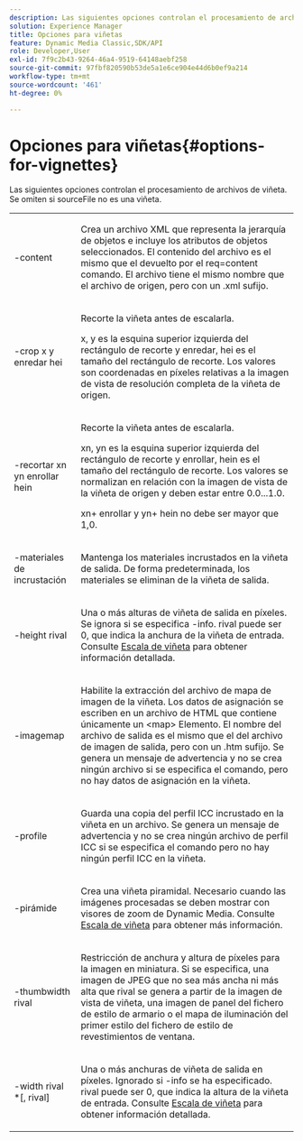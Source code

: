 ```yaml
---
description: Las siguientes opciones controlan el procesamiento de archivos de viñeta. Se omiten si sourceFile no es una viñeta.
solution: Experience Manager
title: Opciones para viñetas
feature: Dynamic Media Classic,SDK/API
role: Developer,User
exl-id: 7f9c2b43-9264-46a4-9519-64148aebf258
source-git-commit: 97fbf820590b53de5a1e6ce904e44d6b0ef9a214
workflow-type: tm+mt
source-wordcount: '461'
ht-degree: 0%

---
```


# Opciones para viñetas{#options-for-vignettes}

Las siguientes opciones controlan el procesamiento de archivos de viñeta. Se omiten si sourceFile no es una viñeta.

<table id="simpletable_6D0C967EB84947FBAC34B46C4BB23AF0"> 
 <tr class="strow"> 
  <td class="stentry"> <p><span class="codeph"> -content</span> </p></td> 
  <td class="stentry"> <p>Crea un archivo XML que representa la jerarquía de objetos e incluye los atributos de objetos seleccionados. El contenido del archivo es el mismo que el devuelto por el <span class="codeph"> req=content</span> comando. El archivo tiene el mismo nombre que el archivo de origen, pero con un <span class="filepath"> .xml</span> sufijo. </p></td> 
 </tr> 
 <tr class="strow"> 
  <td class="stentry"> <p><span class="codeph">-crop <span class="varname"> x</span><span class="varname"> y</span><span class="varname"> enredar</span><span class="varname"> hei</span></span> </p></td> 
  <td class="stentry"> <p>Recorte la viñeta antes de escalarla. </p> <p><span class="codeph"><span class="varname"> x</span>,<span class="varname"> y</span></span> es la esquina superior izquierda del rectángulo de recorte y <span class="codeph"><span class="varname"> enredar</span>,<span class="varname"> hei</span></span> es el tamaño del rectángulo de recorte. Los valores son coordenadas en píxeles relativas a la imagen de vista de resolución completa de la viñeta de origen. </p></td> 
 </tr> 
 <tr class="strow"> 
  <td class="stentry"> <p><span class="codeph">-recortar <span class="varname"> xn</span><span class="varname"> yn</span><span class="varname"> enrollar</span><span class="varname"> hein</span></span> </p> </td> 
  <td class="stentry"> <p>Recorte la viñeta antes de escalarla. </p> <p><span class="codeph"><span class="varname"> xn</span>,<span class="varname"> yn</span></span> es la esquina superior izquierda del rectángulo de recorte y <span class="codeph"><span class="varname"> enrollar</span>,<span class="varname"> hein</span></span> es el tamaño del rectángulo de recorte. Los valores se normalizan en relación con la imagen de vista de la viñeta de origen y deben estar entre 0.0...1.0. </p> <p><span class="codeph"><span class="varname"> xn</span></span>+<span class="codeph"><span class="varname"> enrollar</span></span> y <span class="codeph"><span class="varname"> yn</span></span>+<span class="codeph"><span class="varname"> hein</span></span> no debe ser mayor que 1,0. </p></td> 
 </tr> 
 <tr class="strow"> 
  <td class="stentry"> <p><span class="codeph"> -materiales de incrustación</span> </p></td> 
  <td class="stentry"> <p>Mantenga los materiales incrustados en la viñeta de salida. De forma predeterminada, los materiales se eliminan de la viñeta de salida. </p></td> 
 </tr> 
 <tr class="strow"> 
  <td class="stentry"> <p><span class="codeph">-height <span class="varname"> rival</span></span> </p></td> 
  <td class="stentry"> <p>Una o más alturas de viñeta de salida en píxeles. Se ignora si se especifica -info. <span class="varname"> rival</span> puede ser 0, que indica la anchura de la viñeta de entrada. Consulte <a href="../../../../ir-api/vntc/utilities/c-ir-vignette-converter-vntc/c-ir-vignette-scaling.md#concept-e373a29c2f954df98d704c7723804585" type="concept" format="dita" scope="local"> Escala de viñeta</a> para obtener información detallada. </p></td> 
 </tr> 
 <tr class="strow"> 
  <td class="stentry"> <p><span class="codeph"> -imagemap</span> </p></td> 
  <td class="stentry"> <p>Habilite la extracción del archivo de mapa de imagen de la viñeta. Los datos de asignación se escriben en un archivo de HTML que contiene únicamente un <span class="codeph"> &lt;map&gt;</span> Elemento. El nombre del archivo de salida es el mismo que el del archivo de imagen de salida, pero con un <span class="filepath"> .htm</span> sufijo. Se genera un mensaje de advertencia y no se crea ningún archivo si se especifica el comando, pero no hay datos de asignación en la viñeta. </p></td> 
 </tr> 
 <tr class="strow"> 
  <td class="stentry"> <p><span class="codeph"> -profile</span> </p></td> 
  <td class="stentry"> <p>Guarda una copia del perfil ICC incrustado en la viñeta en un archivo. Se genera un mensaje de advertencia y no se crea ningún archivo de perfil ICC si se especifica el comando pero no hay ningún perfil ICC en la viñeta. </p></td> 
 </tr> 
 <tr class="strow"> 
  <td class="stentry"> <p><span class="codeph"> -pirámide</span> </p></td> 
  <td class="stentry"> <p>Crea una viñeta piramidal. Necesario cuando las imágenes procesadas se deben mostrar con visores de zoom de Dynamic Media. Consulte <a href="../../../../ir-api/vntc/utilities/c-ir-vignette-converter-vntc/c-ir-vignette-scaling.md#concept-e373a29c2f954df98d704c7723804585" type="concept" format="dita" scope="local"> Escala de viñeta</a> para obtener más información. </p></td> 
 </tr> 
 <tr class="strow"> 
  <td class="stentry"> <p><span class="codeph">-thumbwidth <span class="varname"> rival</span></span> </p></td> 
  <td class="stentry"> <p>Restricción de anchura y altura de píxeles para la imagen en miniatura. Si se especifica, una imagen de JPEG que no sea más ancha ni más alta que <span class="varname"> rival</span> se genera a partir de la imagen de vista de viñeta, una imagen de panel del fichero de estilo de armario o el mapa de iluminación del primer estilo del fichero de estilo de revestimientos de ventana. </p></td> 
 </tr> 
 <tr class="strow"> 
  <td class="stentry"> <p><span class="codeph">-width <span class="varname"> rival</span> *[,<span class="varname"> rival</span>]</span> </p></td> 
  <td class="stentry"> <p>Una o más anchuras de viñeta de salida en píxeles. Ignorado si <span class="codeph"> -info</span> se ha especificado. <span class="varname"> rival</span> puede ser 0, que indica la altura de la viñeta de entrada. Consulte <a href="../../../../ir-api/vntc/utilities/c-ir-vignette-converter-vntc/c-ir-vignette-scaling.md#concept-e373a29c2f954df98d704c7723804585" type="concept" format="dita" scope="local"> Escala de viñeta</a> para obtener información detallada. </p></td> 
 </tr> 
</table>

